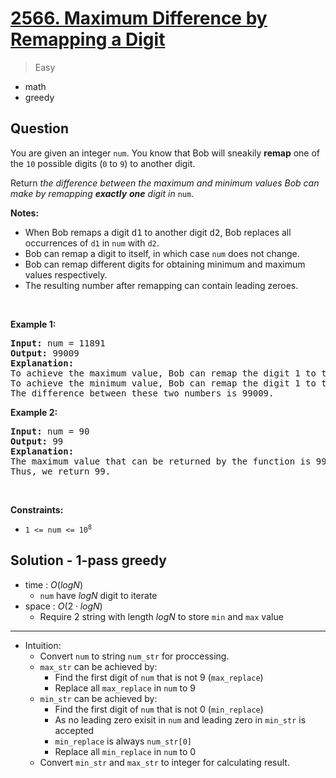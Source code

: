 # [2566. Maximum Difference by Remapping a Digit](https://leetcode.com/problems/maximum-difference-by-remapping-a-digit)


> Easy

- math
- greedy



## Question


<p>You are given an integer <code>num</code>. You know that Bob will sneakily <strong>remap</strong> one of the <code>10</code> possible digits (<code>0</code> to <code>9</code>) to another digit.</p>

<p>Return <em>the difference between the maximum and minimum&nbsp;values Bob can make by remapping&nbsp;<strong>exactly</strong> <strong>one</strong> digit in </em><code>num</code>.</p>

<p><strong>Notes:</strong></p>

<ul>
	<li>When Bob remaps a digit <font face="monospace">d1</font>&nbsp;to another digit <font face="monospace">d2</font>, Bob replaces all occurrences of <code>d1</code>&nbsp;in <code>num</code>&nbsp;with <code>d2</code>.</li>
	<li>Bob can remap a digit to itself, in which case <code>num</code>&nbsp;does not change.</li>
	<li>Bob can remap different digits for obtaining minimum and maximum values respectively.</li>
	<li>The resulting number after remapping can contain leading zeroes.</li>
</ul>

<p>&nbsp;</p>
<p><strong>Example 1:</strong></p>

<pre>
<strong>Input:</strong> num = 11891
<strong>Output:</strong> 99009
<strong>Explanation:</strong> 
To achieve the maximum value, Bob can remap the digit 1 to the digit 9 to yield 99899.
To achieve the minimum value, Bob can remap the digit 1 to the digit 0, yielding 890.
The difference between these two numbers is 99009.
</pre>

<p><strong>Example 2:</strong></p>

<pre>
<strong>Input:</strong> num = 90
<strong>Output:</strong> 99
<strong>Explanation:</strong>
The maximum value that can be returned by the function is 99 (if 0 is replaced by 9) and the minimum value that can be returned by the function is 0 (if 9 is replaced by 0).
Thus, we return 99.</pre>

<p>&nbsp;</p>
<p><strong>Constraints:</strong></p>

<ul>
	<li><code>1 &lt;= num &lt;= 10<sup>8</sup></code></li>
</ul>



## Solution - 1-pass greedy

- time  : $O(logN)$
	- `num` have $logN$ digit to iterate
- space : $O(2 \cdot logN)$
	- Require 2 string with length $logN$ to store `min` and `max` value

---

- Intuition:
	- Convert `num` to string `num_str` for proccessing.
	- `max_str` can be achieved by:
		- Find the first digit of `num` that is not 9 (`max_replace`)
		- Replace all `max_replace` in `num` to 9
	- `min_str` can be achieved by:
		- Find the first digit of `num` that is not 0 (`min_replace`)
		- As no leading zero exisit in `num` and leading zero in `min_str` is accepted
		- `min_replace` is always `num_str[0]`
		- Replace all `min_replace` in `num` to 0
	- Convert `min_str` and `max_str` to integer for calculating result.

